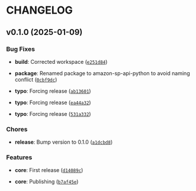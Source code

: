 # CHANGELOG


## v0.1.0 (2025-01-09)

### Bug Fixes

- **build**: Corrected workspace
  ([`e251d84`](https://github.com/cloudshiftstrategies/py-sp-api/commit/e251d841876903fd16ff424c756379bc66ef5007))

- **package**: Renamed package to amazon-sp-api-python to avoid naming conflict
  ([`0cbf9dc`](https://github.com/cloudshiftstrategies/py-sp-api/commit/0cbf9dc2ac7a8fcaf5823bf5f2f5913a39a32ff7))

- **typo**: Forcing release
  ([`ab13601`](https://github.com/cloudshiftstrategies/py-sp-api/commit/ab13601acf00ad2b68f911b49fb92c5b52bf6314))

- **typo**: Forcing release
  ([`ea44a32`](https://github.com/cloudshiftstrategies/py-sp-api/commit/ea44a32d369bba6ab32f2626f112f6adc9d7ae9e))

- **typo**: Forcing release
  ([`531a332`](https://github.com/cloudshiftstrategies/py-sp-api/commit/531a332c8b04b9f871d5354f0f86779122abb826))

### Chores

- **release**: Bump version to 0.1.0
  ([`a1dcbd8`](https://github.com/cloudshiftstrategies/py-sp-api/commit/a1dcbd858085a810704262a419e8e5a8b0bab0ea))

### Features

- **core**: First release
  ([`d14089c`](https://github.com/cloudshiftstrategies/py-sp-api/commit/d14089c426720242ef86751a05d14b6894a38fe0))

- **core**: Publishing
  ([`b7af45e`](https://github.com/cloudshiftstrategies/py-sp-api/commit/b7af45e0bcbe022191e52b5061cfa64f983ba51a))
